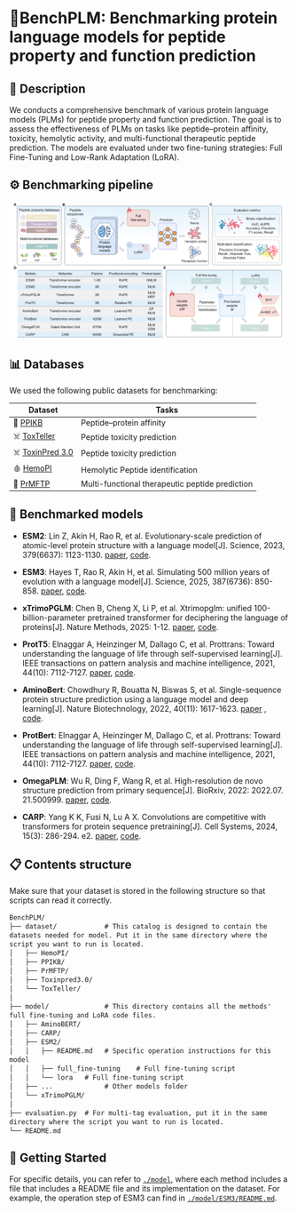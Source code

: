 # 🧬BenchPLM: Benchmarking protein language models for peptide property and function prediction

## 📜 Description

We conducts a comprehensive benchmark of various protein language models (PLMs) for peptide property and function prediction. The goal is to assess the effectiveness of PLMs on tasks like peptide–protein affinity, toxicity, hemolytic activity, and multi-functional therapeutic peptide prediction. The models are evaluated under two fine-tuning strategies: Full Fine-Tuning and Low-Rank Adaptation (LoRA).

## ⚙️ Benchmarking pipeline

![pipeline](pipeline.png)

## 📊 Databases

We used the following public datasets for benchmarking:

| Dataset                                                      | Tasks            |
| ------------------------------------------------------------ | ---- |
| 🔗 [PPIKB](https://ppikb.duanlab.ac/) | Peptide–protein affinity |
| ☠️ [ToxTeller](https://github.com/comics-asiis/ToxicPeptidePrediction/tree/main) | Peptide toxicity prediction             |
| ☠️ [ToxinPred 3.0](https://webs.iiitd.edu.in/raghava/toxinpred3/) | Peptide toxicity prediction             |
| 🩸 [HemoPI](https://webs.iiitd.edu.in/raghava/hemopi/) |Hemolytic Peptide identification            |
| 💊 [PrMFTP](https://github.com/xialab-ahu/PrMFTP)             | Multi-functional therapeutic peptide prediction |

## 🤖 Benchmarked models
- **ESM2**: Lin Z, Akin H, Rao R, et al. Evolutionary-scale prediction of atomic-level protein structure with a language model[J]. Science, 2023, 379(6637): 1123-1130. [paper](https://www.science.org/doi/10.1126/science.ade2574), [code](https://huggingface.co/facebook/esm2_t36_3B_UR50D).

- **ESM3**: Hayes T, Rao R, Akin H, et al. Simulating 500 million years of evolution with a language model[J]. Science, 2025, 387(6736): 850-858. [paper](https://www.science.org/doi/10.1126/science.ads0018), [code](https://huggingface.co/EvolutionaryScale/esm3-sm-open-v1).

- **xTrimoPGLM**: Chen B, Cheng X, Li P, et al. Xtrimopglm: unified 100-billion-parameter pretrained transformer for deciphering the language of proteins[J]. Nature Methods, 2025: 1-12. [paper](https://www.nature.com/articles/s41592-025-02636-z), [code](https://huggingface.co/biomap-research/proteinglm-3b-mlm).

- **ProtT5**: Elnaggar A, Heinzinger M, Dallago C, et al. Prottrans: Toward understanding the language of life through self-supervised learning[J]. IEEE transactions on pattern analysis and machine intelligence, 2021, 44(10): 7112-7127. [paper](https://pubmed.ncbi.nlm.nih.gov/34232869/), [code](https://github.com/agemagician/ProtTrans).

- **AminoBert**: Chowdhury R, Bouatta N, Biswas S, et al. Single-sequence protein structure prediction using a language model and deep learning[J]. Nature Biotechnology, 2022, 40(11): 1617-1623. [paper](https://www.nature.com/articles/s41587-022-01432-w) , [code](https://github.com/zengsihang/AminoBERT-PyTorch).

- **ProtBert**: Elnaggar A, Heinzinger M, Dallago C, et al. Prottrans: Toward understanding the language of life through self-supervised learning[J]. IEEE transactions on pattern analysis and machine intelligence, 2021, 44(10): 7112-7127. [paper](https://pubmed.ncbi.nlm.nih.gov/34232869/),  [code](https://github.com/agemagician/ProtTrans).

- **OmegaPLM**: Wu R, Ding F, Wang R, et al. High-resolution de novo structure prediction from primary sequence[J]. BioRxiv, 2022: 2022.07. 21.500999. [paper](https://www.biorxiv.org/content/10.1101/2022.07.21.500999v1), [code](https://github.com/HeliXonProtein/OmegaFold).

- **CARP**: Yang K K, Fusi N, Lu A X. Convolutions are competitive with transformers for protein sequence pretraining[J]. Cell Systems, 2024, 15(3): 286-294. e2. [paper](https://doi.org/10.1016/j.cels.2024.01.008), [code](https://github.com/microsoft/protein-sequence-models).


##  📋 Contents structure

Make sure that your dataset is stored in the following structure so that scripts can read it correctly. 

```
BenchPLM/
├── dataset/            # This catalog is designed to contain the datasets needed for model. Put it in the same directory where the script you want to run is located.
│   ├── HemoPI/
│   ├── PPIKB/
│   ├── PrMFTP/
│   ├── Toxinpred3.0/
│   └── ToxTeller/
│
├── model/              # This directory contains all the methods' full fine-tuning and LoRA code files.
│   ├── AminoBERT/
│   ├── CARP/
│   ├── ESM2/
│   │   ├── README.md   # Specific operation instructions for this model
│   │   ├── full_fine-tuning    # Full fine-tuning script 
│   │   └── lora   # Full fine-tuning script
│   ├── ...             # Other models folder
│   └── xTrimoPGLM/
│
├── evaluation.py  # For multi-tag evaluation, put it in the same directory where the script you want to run is located.
└── README.md
```

## 🚀 Getting Started

For specific details, you can refer to [`./model`](https://github.com/AISciLab/BenchPLM/tree/master/model), where each method includes a file that includes a README file and its implementation on the dataset. For example, the operation step of ESM3 can find in [`./model/ESM3/README.md`](https://github.com/AISciLab/BenchPLM/blob/master/model/ESM3/README.md).
